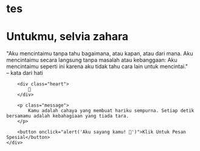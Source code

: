 # tes
<!DOCTYPE html>
<html lang="en">
<head>
    <meta charset="UTF-8">
    <meta name="viewport" content="width=device-width, initial-scale=1.0">
    <title>Lope Lope Untukmu</title>
    <link rel="stylesheet" href="style.css">
</head>
<body>
    <div class="container">
        <h1>Untukmu, selvia zahara</h1>
        <p class="romantic-quote">
            "Aku mencintaimu tanpa tahu bagaimana, atau kapan, atau dari mana. Aku mencintaimu secara langsung tanpa masalah atau kebanggaan: Aku mencintaimu seperti ini karena aku tidak tahu cara lain untuk mencintai." <br>– kata dari hati
        </p>

        <div class="heart">
            💖
        </div>

        <p class="message">
            Kamu adalah cahaya yang membuat hariku sempurna. Setiap detik bersamamu adalah kebahagiaan yang tiada tara.
        </p>

        <button onclick="alert('Aku sayang kamu! 💖')">Klik Untuk Pesan Spesial</button>
    </div>
</body>
</html>
